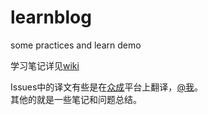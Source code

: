 # learnblog
some practices and learn demo   

学习笔记详见[wiki](https://github.com/camiler/learnblog/wiki)  


Issues中的译文有些是在[众成](http://www.zcfy.cc/)平台上翻译，[@我](http://www.zcfy.cc/@camiler)。   
其他的就是一些笔记和问题总结。
